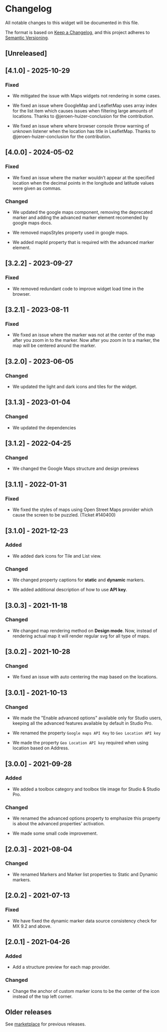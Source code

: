 # Changelog

All notable changes to this widget will be documented in this file.

The format is based on [Keep a Changelog](https://keepachangelog.com/en/1.0.0/), and this project adheres to [Semantic Versioning](https://semver.org/spec/v2.0.0.html).

## [Unreleased]

## [4.1.0] - 2025-10-29

### Fixed

- We mitigated the issue with Maps widgets not rendering in some cases.

- We fixed an issue where GoogleMap and LeafletMap uses array index for the list item which causes issues when filtering large amounts of locations. Thanks to @jeroen-huizer-conclusion for the contribution.

- We fixed an issue where where browser console throw warning of unknown listener when the location has title in LeafletMap. Thanks to @jeroen-huizer-conclusion for the contribution.

## [4.0.0] - 2024-05-02

### Fixed

- We fixed an issue where the marker wouldn’t appear at the specified location when the decimal points in the longitude and latitude values were given as commas.

### Changed

- We updated the google maps component, removing the deprecated marker and adding the advanced marker element recomended by google maps docs.

- We removed mapsStyles property used in google maps.

- We added mapId property that is required with the advanced marker element.

## [3.2.2] - 2023-09-27

### Fixed

- We removed redundant code to improve widget load time in the browser.

## [3.2.1] - 2023-08-11

### Fixed

- We fixed an issue where the marker was not at the center of the map after you zoom in to the marker. Now after you zoom in to a marker, the map will be centered around the marker.

## [3.2.0] - 2023-06-05

### Changed

- We updated the light and dark icons and tiles for the widget.

## [3.1.3] - 2023-01-04

### Changed

- We updated the dependencies

## [3.1.2] - 2022-04-25

### Changed

- We changed the Google Maps structure and design previews

## [3.1.1] - 2022-01-31

### Fixed

- We fixed the styles of maps using Open Street Maps provider which cause the screen to be puzzled. (Ticket #140400)

## [3.1.0] - 2021-12-23

### Added

- We added dark icons for Tile and List view.

### Changed

- We changed property captions for **static** and **dynamic** markers.

- We added additional description of how to use **API key**.

## [3.0.3] - 2021-11-18

### Changed

- We changed map rendering method on **Design mode**. Now, instead of rendering actual map it will render regular svg for all type of maps.

## [3.0.2] - 2021-10-28

### Changed

- We fixed an issue with auto centering the map based on the locations.

## [3.0.1] - 2021-10-13

### Changed

- We made the "Enable advanced options" available only for Studio users, keeping all the advanced features available by default in Studio Pro.

- We renamed the property `Google maps API Key` to `Geo Location API key`

- We made the property `Geo Location API key` required when using location based on Address.

## [3.0.0] - 2021-09-28

### Added

- We added a toolbox category and toolbox tile image for Studio & Studio Pro.

### Changed

- We renamed the advanced options property to emphasize this property is about the advanced properties' activation.

- We made some small code improvement.

## [2.0.3] - 2021-08-04

### Changed

- We renamed Markers and Marker list properties to Static and Dynamic markers.

## [2.0.2] - 2021-07-13

### Fixed

- We have fixed the dynamic marker data source consistency check for MX 9.2 and above.

## [2.0.1] - 2021-04-26

### Added

- Add a structure preview for each map provider.

### Changed

- Change the anchor of custom marker icons to be the center of the icon instead of the top left corner.

## Older releases

See [marketplace](https://marketplace.mendix.com/link/component/108261) for previous releases.
